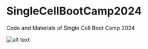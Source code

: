 # SingleCellBootCamp2024
Code and Materials of Single Cell Boot Camp 2024

![alt text]([http://url/to/img.png](https://github.com/sinnamone/SingleCellBootCamp2024/blob/main/Screenshot%202024-07-22%20at%2009.33.31.png))
